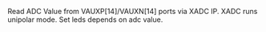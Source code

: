 Read ADC Value from VAUXP[14]/VAUXN[14] ports via XADC IP.
XADC runs unipolar mode.
Set leds depends on adc value.
